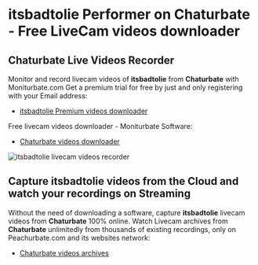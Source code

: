# itsbadtolie Performer on Chaturbate - Free LiveCam videos downloader

## Chaturbate Live Videos Recorder

Monitor and record livecam videos of **itsbadtolie** from **Chaturbate** with Moniturbate.com
Get a premium trial for free by just and only registering with your Email address:
* [itsbadtolie Premium videos downloader](https://moniturbate.com/request-demo-licence-key.html)

Free livecam videos downloader - Moniturbate Software:
* [Chaturbate videos downloader](https://moniturbate.com/moniturbate-download-software.html)

![itsbadtolie livecam videos recorder](https://peachurnet.com/templates/moniturbate-software.png)


## Capture itsbadtolie videos from the Cloud and watch your recordings on Streaming

Without the need of downloading a software, capture **itsbadtolie** livecam videos from **Chaturbate** 100% online.
Watch Livecam archives from **Chaturbate** unlimitedly from thousands of existing recordings, only on Peachurbate.com and its websites network:
* [Chaturbate videos archives](https://peachurnet.com/)